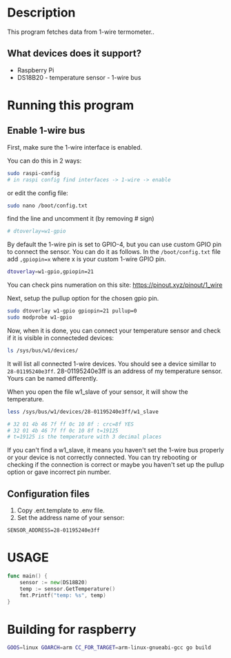# Description

This program fetches data from 1-wire termometer..


## What devices does it support?

* Raspberry Pi
* DS18B20 - temperature sensor - 1-wire bus


# Running this program

## Enable 1-wire bus

First, make sure the 1-wire interface is enabled.

You can do this in 2 ways:
```sh
sudo raspi-config
# in raspi config find interfaces -> 1-wire -> enable
```

or edit the config file:
```sh
sudo nano /boot/config.txt
```
find the line and uncomment it (by removing # sign)
```sh
# dtoverlay=w1-gpio
```

By default the 1-wire pin is set to GPIO-4, but you can use custom GPIO pin to connect the sensor.
You can do it as follows. In the `/boot/config.txt` file add `,gpiopin=x` where x is your custom 1-wire GPIO pin.
```sh
dtoverlay=w1-gpio,gpiopin=21
```

You can check pins numeration on this site: https://pinout.xyz/pinout/1_wire

Next, setup the pullup option for the chosen gpio pin.
```sh
sudo dtoverlay w1-gpio gpiopin=21 pullup=0
sudo modprobe w1-gpio
```

Now, when it is done, you can connect your temperature sensor and check if it is visible in connecteded devices:
```sh
ls /sys/bus/w1/devices/
```

It will list all connected 1-wire devices. You should see a device simillar to `28-01195240e3ff`.
28-01195240e3ff is an address of my temperature sensor. Yours can be named differently.

When you open the file w1_slave of your sensor, it will show the temperature. 
```sh
less /sys/bus/w1/devices/28-01195240e3ff/w1_slave

# 32 01 4b 46 7f ff 0c 10 8f : crc=8f YES
# 32 01 4b 46 7f ff 0c 10 8f t=19125
# t=19125 is the temperature with 3 decimal places
```

If you can't find a w1_slave, it means you haven't set the 1-wire bus properly or your device is not correctly connected.
You can try rebooting or checking if the connection is correct or maybe you haven't set up the pullup option or gave incorrect pin number.

## Configuration files

1. Copy .ent.template to .env file.
1. Set the address name of your sensor:
```
SENSOR_ADDRESS=28-01195240e3ff
```

# USAGE

```go
func main() {
	sensor := new(DS18B20)
	temp := sensor.GetTemperature()
	fmt.Printf("temp: %s", temp)
}
```

# Building for raspberry

```sh
GOOS=linux GOARCH=arm CC_FOR_TARGET=arm-linux-gnueabi-gcc go build
```


